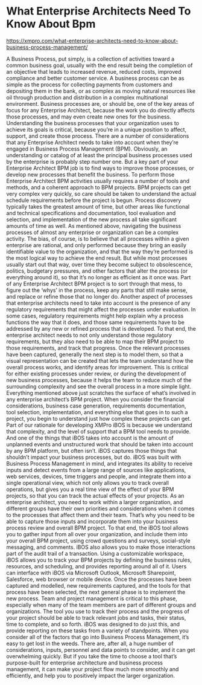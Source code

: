 # What Enterprise Architects Need To Know About Bpm

https://xmpro.com/what-enterprise-architects-need-to-know-about-business-process-management/

A Business Process, put simply, is a collection of activities toward a common business goal, usually with the end result being the completion of an objective that leads to increased revenue,  reduced costs, improved compliance and better customer service. A business process can be as simple as the process for collecting payments from customers and depositing them in the bank, or as complex as moving natural resources like oil through production and distribution in a complex multinational environment. Business processes are, or should be, one of the key areas of focus for any Enterprise Architect, because the work you do directly affects those processes, and may even create new ones for the business. Understanding the business processes that your organization uses to achieve its goals is critical, because you’re in a unique position to affect, support, and create those process. There are a number of considerations that any Enterprise Architect needs to take into account when they’re engaged in Business Process Management (BPM). Obviously, an understanding or catalog of at least the principal business processes used by the enterprise is probably step number one. But a key part of your Enterprise Architect BPM job is to find ways to improve those processes, or develop new processes that benefit the business. To perform those Enterprise Architect BPM activities usually requires a number of tools and methods, and a coherent approach to BPM projects. BPM projects can get very complex very quickly, so care should be taken to understand the actual schedule requirements before the project is begun. Process discovery typically takes the greatest amount of time, but other areas like functional and technical specifications and documentation, tool evaluation and selection, and implementation of the new process all take significant amounts of time as well. As mentioned above, navigating the business processes of almost any enterprise or organization can be a complex activity. The bias, of course, is to believe that all processes within a given enterprise are rational, and only performed because they bring an easily identifiable value to the organization, and that the way they’re performed is the most logical way to achieve the end result. But while most processes usually start out that way, over time they become subject to obsolescence, politics, budgetary pressures, and other factors that alter the process (or everything around it), so that it’s no longer as efficient as it once was. Part of any Enterprise Architect BPM project is to sort through that mess, to figure out the ‘whys’ in the process, keep any parts that still make sense, and replace or refine those that no longer do. Another aspect of processes that enterprise architects need to take into account is the presence of any regulatory requirements that might affect the processes under evaluation. In some cases, regulatory requirements might help explain why a process functions the way that it does, and those same requirements have to be addressed by any new or refined process that is developed. To that end, the enterprise architect needs to not only understand those regulatory requirements, but they also need to be able to map their BPM project to those requirements, and track that progress. Once the relevant processes have been captured, generally the next step is to model them, so that a visual representation can be created that lets the team understand how the overall process works, and identify areas for improvement. This is critical for either existing processes under review, or during the development of new business processes, because it helps the team to reduce much of the surrounding complexity and see the overall process in a more simple light. Everything mentioned above just scratches the surface of what’s involved in any enterprise architect’s BPM project. When you consider the financial considerations, business case generation, requirements documentation, tool selection, implementation, and everything else that goes in to such a project, you begin to understand just how complex these projects can get. Part of our rationale for developing XMPro iBOS is because we understand that complexity, and the level of support that a BPM tool needs to provide. And one of the things that iBOS takes into account is the amount of unplanned events and unstructured work that should be taken into account by any BPM platform, but often isn’t. iBOS captures those things that shouldn’t impact your business processes, but do. iBOS was built with Business Process Management in mind, and integrates its ability to receive inputs and detect events from a large range of sources like applications, web services, devices, time triggers and people, and integrate them into a single operational view, which not only allows you to track overall operations, but gives you a real time view of the effect of your BPM projects, so that you can track the actual effects of your projects. As an enterprise architect, you need to work within a larger organization, and different groups have their own priorities and considerations when it comes to the processes that affect them and their team. That’s why you need to be able to capture those inputs and incorporate them into your business process review and overall BPM project. To that end, the iBOS tool allows you to gather input from all over your organization, and include them into your overall BPM project, using crowd questions and surveys, social-style messaging, and comments. iBOS also allows you to make those interactions part of the audit trail of a transaction. Using a customizable workspace, iBOS allows you to track your BPM projects by defining the business rules, resources, and scheduling, and provides reporting around all of it. Users can interface with iBOS via Microsoft Outlook, Microsoft Sharepoint, Salesforce, web browser or mobile device. Once the processes have been captured and modelled, new requirements captured, and the tools for that process have been selected, the next general phase is to implement the new process. Team and project management is critical to this phase, especially when many of the team members are part of different groups and organizations. The tool you use to track their process and the progress of your project should be able to track relevant jobs and tasks, their status, time to complete, and so forth. iBOS was designed to do just this, and provide reporting on these tasks from a variety of standpoints. When you consider all of the factors that go into Business Process Management, it’s easy to get lost in the weeds. There are, after all, a huge number of considerations, inputs, personnel and data points to consider, and it can get overwhelming quickly. But if you take the time to choose a tool that’s purpose-built for enterprise architecture and business process management, it can make your project flow much more smoothly and efficiently, and help you to positively impact the larger organization.
